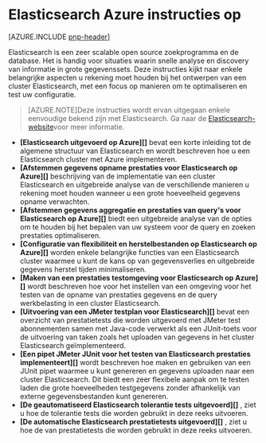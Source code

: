 
<properties
   pageTitle="Elasticsearch Azure instructies op | Microsoft Azure"
   description="Elasticsearch Azure instructies op."
   services=""
   documentationCenter="na"
   authors="dragon119"
   manager="bennage"
   editor=""
   tags=""/>

<tags
   ms.service="guidance"
   ms.devlang="na"
   ms.topic="article"
   ms.tgt_pltfrm="na"
   ms.workload="na"
   ms.date="09/22/2016"
   ms.author="masashin"/>

# <a name="elasticsearch-on-azure-guidance"></a>Elasticsearch Azure instructies op 

[AZURE.INCLUDE [pnp-header](../../includes/guidance-pnp-header-include.md)]

Elasticsearch is een zeer scalable open source zoekprogramma en de database. Het is handig voor situaties waarin snelle analyse en discovery van informatie in grote gegevenssets. Deze instructies kijkt naar enkele belangrijke aspecten u rekening moet houden bij het ontwerpen van een cluster Elasticsearch, met een focus op manieren om te optimaliseren en test uw configuratie.

> [AZURE.NOTE]Deze instructies wordt ervan uitgegaan enkele eenvoudige bekend zijn met Elasticsearch. Ga naar de [Elasticsearch-website](https://www.elastic.co/products/elasticsearch)voor meer informatie. 

- **[Elasticsearch uitgevoerd op Azure][]** bevat een korte inleiding tot de algemene structuur van Elasticsearch en wordt beschreven hoe u een Elasticsearch cluster met Azure implementeren. 
- **[Afstemmen gegevens opname prestaties voor Elasticsearch op Azure][]** beschrijving van de implementatie van een cluster Elasticsearch en uitgebreide analyse van de verschillende manieren u rekening moet houden wanneer u een grote hoeveelheid gegevens opname verwachten.
- **[Afstemmen gegevens aggregatie en prestaties van query's voor Elasticsearch op Azure][]** biedt een uitgebreide analyse van de opties om te houden bij het bepalen van uw systeem voor de query en zoeken prestaties optimaliseren.
- **[Configuratie van flexibiliteit en herstelbestanden op Elasticsearch op Azure][]** worden enkele belangrijke functies van een Elasticsearch cluster waarmee u kunt de kans op van gegevensverlies en uitgebreide gegevens herstel tijden minimaliseren.
- **[Maken van een prestaties testomgeving voor Elasticsearch op Azure][]** wordt beschreven hoe voor het instellen van een omgeving voor het testen van de opname van prestaties gegevens en de query werkbelasting in een cluster Elasticsearch. 
- **[Uitvoering van een JMeter testplan voor Elasticsearch][]** bevat een overzicht van prestatietests die worden uitgevoerd met JMeter test abonnementen samen met Java-code verwerkt als een JUnit-toets voor de uitvoering van taken zoals het uploaden van gegevens in het cluster Elasticsearch geïmplementeerd.
- **[Een pipet JMeter JUnit voor het testen van Elasticsearch prestaties implementeert][]** wordt beschreven hoe maken en gebruiken van een JUnit pipet waarmee u kunt genereren en gegevens uploaden naar een cluster Elasticsearch. Dit biedt een zeer flexibele aanpak om te testen laden die grote hoeveelheden testgegevens zonder afhankelijk van externe gegevensbestanden kunt genereren. 
- **[De geautomatiseerd Elasticsearch tolerantie tests uitgevoerd][]** , ziet u hoe de tolerantie tests die worden gebruikt in deze reeks uitvoeren. 
- **[De automatische Elasticsearch prestatietests uitgevoerd][]** , ziet u hoe de van prestatietests die worden gebruikt in deze reeks uitvoeren.


[Actieve Elasticsearch op Azure]: guidance-elasticsearch-running-on-azure.md
[Gegevens opname prestaties voor Elasticsearch op Azure optimaliseren]: guidance-elasticsearch-tuning-data-ingestion-performance.md
[Maken van een prestaties omgeving voor Elasticsearch op Azure testen]: guidance-elasticsearch-creating-performance-testing-environment.md
[Een testplan JMeter implementeren voor Elasticsearch]: guidance-elasticsearch-implementing-jmeter-test-plan.md
[Een pipet JMeter JUnit implementeren voor het testen van Elasticsearch prestaties]: guidance-elasticsearch-deploying-jmeter-junit-sampler.md
[Gegevens samenvoegen en prestaties van query's voor Elasticsearch op Azure optimaliseren]: guidance-elasticsearch-tuning-data-aggregation-and-query-performance.md
[Flexibiliteit en herstel configureren op Elasticsearch op Azure]: guidance-elasticsearch-configuring-resilience-and-recovery.md
[De geautomatiseerde Elasticsearch tolerantie Tests uitvoeren]: guidance-elasticsearch-running-automated-resilience-tests.md
[De geautomatiseerde Elasticsearch prestatietests uitvoeren]: guidance-elasticsearch-running-automated-performance-tests.md
